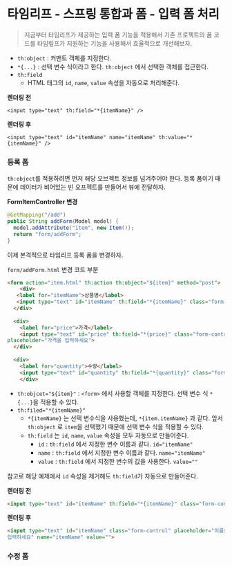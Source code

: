 # 타임리프 - 스프링 통합과 폼 - 입력 폼 처리

> 지금부터 타임리프가 제공하는 입력 폼 기능을 적용해서 기존 프로젝트의 폼 코드를 타임맆프가 지원하는 기능을 사용해서 효율적으로 개선해보자.



* `th:object` : 커맨트 객체를 지정한다.
* `*{...}` : 선택 변수 식이라고 한다. `th:object` 에서 선택한 객체를 접근한다.
* `th:field`
  * HTML 태그의 `id`, `name`, `value` 속성을 자동으로 처리해준다.



**렌더링 전**

`<input type="text" th:field="*{itemName}" />`



**렌더링 후**

`<input type="text" id="itemName" name="itemName" th:value="*{itemName}" />`





### 등록 폼

`th:object`를 적용하려면 먼저 해당 오브젝트 정보를 넘겨주어야 한다. 등록 폼이기 때문에 데이터가 비어있는 빈 오프젝트를 만들어서 뷰에 전달하자.



**FormItemController 변경**

```java
@GetMapping("/add")
public String addForm(Model model) {
  model.addAttribute("item", new Item());
  return "form/addForm";
}
```



이제 본격적으로 타임리프 등록 폼을 변경하자.



`form/addForm.html` 변경 코드 부분

```html
<form action="item.html" th:action th:object="${item}" method="post">
 	<div>
   <label for="itemName">상품명</label>
   <input type="text" id="itemName" th:field="*{itemName}" class="form-control" placeholder="이름을 입력하세요">
  </div>
  
  <div>
    <label for="price">가격</label>
    <input type="text" id="price" th:field="*{price}" class="form-control"
placeholder="가격을 입력하세요">
  </div>
  
  <div>
    <label for="quantity">수량</label>
    <input type="text" id="quantity" th:field="*{quantity}" class="form-control" placeholder="수량을 입력하세요">
 	</div>
```

* `th:objcet="${item}"` : `<form>` 에서 사용할 객체를 지정한다. 선택 변수 식 `*{...}`을 적용할 수 있다.
* `th:filed="*{itemName}"`
  * `*{itemName}` 는 선택 변수식을 사용했는데, `*{item.itemName}` 과 같다. 앞서 `th:object` 로 `item`을 선택했기 때문에 선택 변수 식을 적용할 수 있다.
  * `th:field` 는 `id`, `name`, `value` 속성을 모두 자동으로 만들어준다.
    * `id` : `th:field` 에서 지정한 변수 이름과 같다. `id="itemName"`
    * `name` : `th:field` 에서 지정한 변수 이름과 같다. `name="itemName"`
    * `value` : `th:field` 에서 지정한 변수의 값을 사용한다. `value=""`



참고로 해당 예제에서 `id` 속성을 제거해도 `th:field`가 자동으로 만들어준다.



**렌더링 전**

```html
<input type="text" id="itemName" th:field="*{itemName}" class="form-control" placeholder="이름을 입력하세요">
```



**렌더링 후**

```html
<input type="text" id="itemName" class="form-control" placeholder="이름을
입력하세요" name="itemName" value="">
```



### 수정 폼



